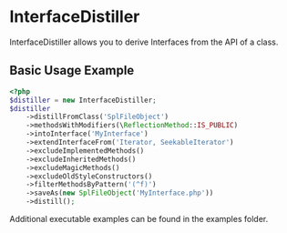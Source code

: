 # InterfaceDistiller

InterfaceDistiller allows you to derive Interfaces from the API of a class.

## Basic Usage Example

```php
<?php
$distiller = new InterfaceDistiller;
$distiller
    ->distillFromClass('SplFileObject')
    ->methodsWithModifiers(\ReflectionMethod::IS_PUBLIC)
    ->intoInterface('MyInterface')
    ->extendInterfaceFrom('Iterator, SeekableIterator')
    ->excludeImplementedMethods()
    ->excludeInheritedMethods()
    ->excludeMagicMethods()
    ->excludeOldStyleConstructors()
    ->filterMethodsByPattern('(^f)')
    ->saveAs(new SplFileObject('MyInterface.php'))
    ->distill();
```        
Additional executable examples can be found in the examples folder.
